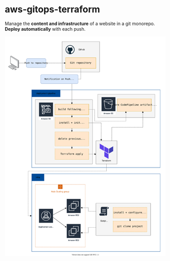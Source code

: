 # aws-gitops-terraform

Manage the **content and infrastructure** of a website in a git monorepo. **Deploy automatically** with each push.

![architecture.svg](architecture.svg)